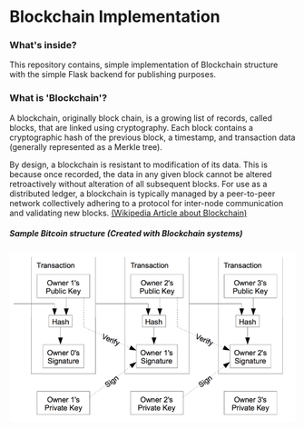 # Blockchain Implementation

### What's inside?
This repository contains, simple implementation of Blockchain structure
with the simple Flask backend for publishing purposes.

### What is 'Blockchain'?
A blockchain, originally block chain, is a growing list of records, 
called blocks, that are linked using cryptography. Each block contains 
a cryptographic hash of the previous block, a timestamp, and transaction 
data (generally represented as a Merkle tree).

By design, a blockchain is resistant to modification of its data. This 
is because once recorded, the data in any given block cannot be altered
retroactively without alteration of all subsequent blocks. For use as a
distributed ledger, a blockchain is typically managed by a peer-to-peer 
network collectively adhering to a protocol for inter-node communication
and validating new blocks.
[(Wikipedia Article about Blockchain)](https://en.wikipedia.org/wiki/Blockchain)

##### Sample Bitcoin structure (Created with Blockchain systems)
![Sample Bitcoin Structure](https://github.com/Egesabanci/blockchain/blob/master/images/bitcoin_structure.png)
